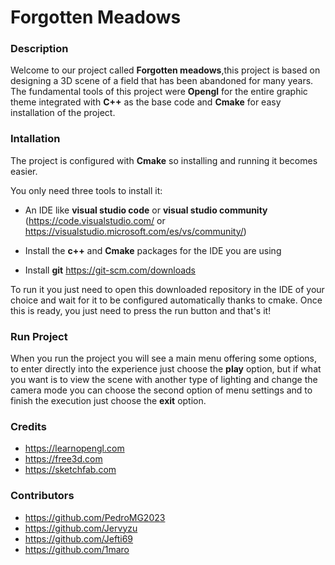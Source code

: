 # Forgotten Meadows
### **Description**


Welcome to our project called **Forgotten meadows**,this project is based on designing a 3D scene of a field that has been abandoned for many years. The fundamental tools of this project were **Opengl** for the entire graphic theme integrated with **C++** as the base code and **Cmake** for easy installation of the project.

### **Intallation**

The project is configured with **Cmake** so installing and running it becomes easier.

You only need three tools to install it:
- An IDE like **visual studio code** or **visual studio community** (https://code.visualstudio.com/ or https://visualstudio.microsoft.com/es/vs/community/)
  
- Install the **c++** and **Cmake** packages for the IDE you are using
  
- Install **git** https://git-scm.com/downloads

To run it you just need to open this downloaded repository in the IDE of your choice and wait for it to be configured automatically thanks to cmake. Once this is ready, you just need to press the run button and that's it!

### **Run Project**

When you run the project you will see a main menu offering some options, to enter directly into the experience just choose the **play** option, but if what you want is to view the scene with another type of lighting and change the camera mode you can choose the second option of menu settings and to finish the execution just choose the **exit** option.

### **Credits**

- https://learnopengl.com
- https://free3d.com
- https://sketchfab.com

### **Contributors**

- https://github.com/PedroMG2023
- https://github.com/Jervyzu
- https://github.com/Jefti69
- https://github.com/1maro
